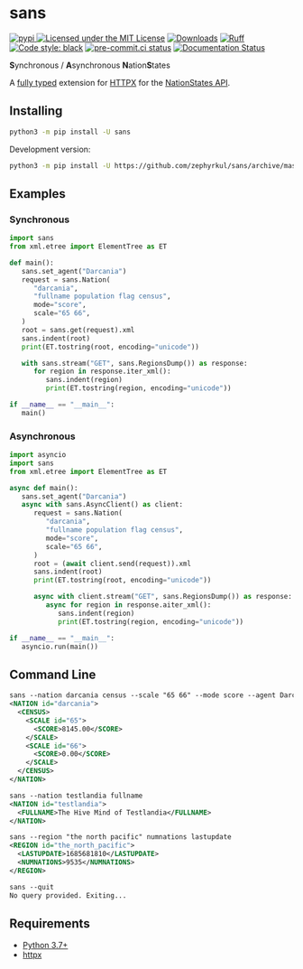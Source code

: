 # sans

[![pypi](https://img.shields.io/pypi/v/sans.svg) ![Licensed under the MIT License](https://img.shields.io/pypi/l/sans.svg)](https://pypi.org/project/sans/)
[![Downloads](https://static.pepy.tech/badge/sans)](https://pepy.tech/project/sans)
[![Ruff](https://img.shields.io/endpoint?url=https://raw.githubusercontent.com/charliermarsh/ruff/main/assets/badge/v2.json)](https://github.com/charliermarsh/ruff)
[![Code style: black](https://img.shields.io/badge/code%20style-black-000000.svg)](https://github.com/psf/black)
[![pre-commit.ci status](https://results.pre-commit.ci/badge/github/Zephyrkul/sans/master.svg)](https://results.pre-commit.ci/latest/github/Zephyrkul/sans/master)
[![Documentation Status](https://readthedocs.org/projects/sans/badge/?version=latest)](http://sans.readthedocs.org/en/latest/?badge=latest)

**S**ynchronous / **A**synchronous **N**ation**S**tates

A [fully typed](https://docs.python.org/3/library/typing.html>) extension for [HTTPX](https://www.python-httpx.org/) for the [NationStates API](https://www.nationstates.net/pages/api.html).

## Installing

```sh
python3 -m pip install -U sans
```

Development version:

```sh
python3 -m pip install -U https://github.com/zephyrkul/sans/archive/master.zip#egg=sans
```

## Examples

### Synchronous

```py
import sans
from xml.etree import ElementTree as ET

def main():
   sans.set_agent("Darcania")
   request = sans.Nation(
      "darcania",
      "fullname population flag census",
      mode="score",
      scale="65 66",
   )
   root = sans.get(request).xml
   sans.indent(root)
   print(ET.tostring(root, encoding="unicode"))

   with sans.stream("GET", sans.RegionsDump()) as response:
      for region in response.iter_xml():
         sans.indent(region)
         print(ET.tostring(region, encoding="unicode"))

if __name__ == "__main__":
   main()
```

### Asynchronous

```py
import asyncio
import sans
from xml.etree import ElementTree as ET

async def main():
   sans.set_agent("Darcania")
   async with sans.AsyncClient() as client:
      request = sans.Nation(
         "darcania",
         "fullname population flag census",
         mode="score",
         scale="65 66",
      )
      root = (await client.send(request)).xml
      sans.indent(root)
      print(ET.tostring(root, encoding="unicode"))

      async with client.stream("GET", sans.RegionsDump()) as response:
         async for region in response.aiter_xml():
            sans.indent(region)
            print(ET.tostring(region, encoding="unicode"))

if __name__ == "__main__":
   asyncio.run(main())
```

## Command Line

```xml
sans --nation darcania census --scale "65 66" --mode score --agent Darcania
<NATION id="darcania">
  <CENSUS>
    <SCALE id="65">
      <SCORE>8145.00</SCORE>
    </SCALE>
    <SCALE id="66">
      <SCORE>0.00</SCORE>
    </SCALE>
  </CENSUS>
</NATION>

sans --nation testlandia fullname
<NATION id="testlandia">
  <FULLNAME>The Hive Mind of Testlandia</FULLNAME>
</NATION>

sans --region "the north pacific" numnations lastupdate
<REGION id="the_north_pacific">
  <LASTUPDATE>1685681810</LASTUPDATE>
  <NUMNATIONS>9535</NUMNATIONS>
</REGION>

sans --quit
No query provided. Exiting...
```

## Requirements

- [Python 3.7+](https://www.python.org/)
- [httpx](https://pypi.org/project/httpx/)

